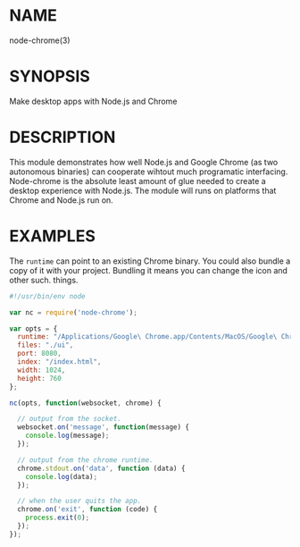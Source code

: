 # NAME
node-chrome(3)

# SYNOPSIS
Make desktop apps with Node.js and Chrome

# DESCRIPTION
This module demonstrates how well Node.js and Google Chrome (as two autonomous 
binaries) can cooperate wihtout much programatic interfacing. Node-chrome is 
the absolute least amount of glue needed to create a desktop experience with 
Node.js. The module will runs on platforms that Chrome and Node.js run on.

# EXAMPLES
The `runtime` can point to an existing Chrome binary. You could also bundle a copy 
of it with your project. Bundling it means you can change the icon and other such.
things.

```js
#!/usr/bin/env node

var nc = require('node-chrome');

var opts = {
  runtime: "/Applications/Google\ Chrome.app/Contents/MacOS/Google\ Chrome",
  files: "./ui",
  port: 8080,
  index: "/index.html",
  width: 1024,
  height: 760
};

nc(opts, function(websocket, chrome) {

  // output from the socket.
  websocket.on('message', function(message) {
    console.log(message);
  });

  // output from the chrome runtime.
  chrome.stdout.on('data', function (data) {
    console.log(data);
  });

  // when the user quits the app.
  chrome.on('exit', function (code) {
    process.exit(0);
  });
});
```
